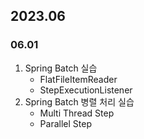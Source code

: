 ## 2023.06
### 06.01
1. Spring Batch 실습
   + FlatFileItemReader
   + StepExecutionListener
2. Spring Batch 병렬 처리 실습
   + Multi Thread Step
   + Parallel Step